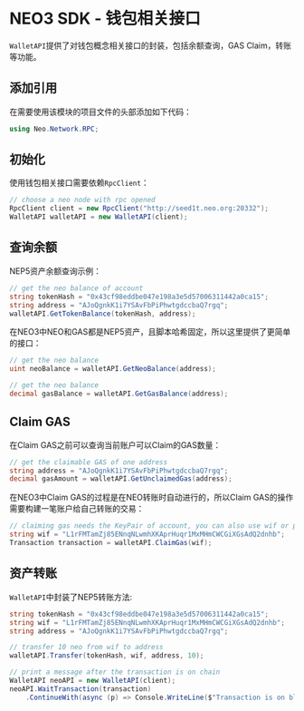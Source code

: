 # NEO3 SDK - 钱包相关接口

```WalletAPI```提供了对钱包概念相关接口的封装，包括余额查询，GAS Claim，转账等功能。

## 添加引用
在需要使用该模块的项目文件的头部添加如下代码：

```c#
using Neo.Network.RPC;
```

## 初始化
使用钱包相关接口需要依赖`RpcClient`：

```c#
// choose a neo node with rpc opened
RpcClient client = new RpcClient("http://seed1t.neo.org:20332");
WalletAPI walletAPI = new WalletAPI(client);
```

## 查询余额

NEP5资产余额查询示例：

```c#
// get the neo balance of account
string tokenHash = "0x43cf98eddbe047e198a3e5d57006311442a0ca15";
string address = "AJoQgnkK1i7YSAvFbPiPhwtgdccbaQ7rgq";
walletAPI.GetTokenBalance(tokenHash, address);
```

在NEO3中NEO和GAS都是NEP5资产，且脚本哈希固定，所以这里提供了更简单的接口：

```c#
// get the neo balance
uint neoBalance = walletAPI.GetNeoBalance(address);

// get the neo balance
decimal gasBalance = walletAPI.GetGasBalance(address);
```

## Claim GAS

在Claim GAS之前可以查询当前账户可以Claim的GAS数量：

```c#
// get the claimable GAS of one address
string address = "AJoQgnkK1i7YSAvFbPiPhwtgdccbaQ7rgq";
decimal gasAmount = walletAPI.GetUnclaimedGas(address);
```

在NEO3中Claim GAS的过程是在NEO转账时自动进行的，所以Claim GAS的操作需要构建一笔账户给自己转账的交易：

```c#
// claiming gas needs the KeyPair of account, you can also use wif or private key hex string
string wif = "L1rFMTamZj85ENnqNLwmhXKAprHuqr1MxMHmCWCGiXGsAdQ2dnhb";
Transaction transaction = walletAPI.ClaimGas(wif);
```

## 资产转账

`WalletAPI`中封装了NEP5转账方法:

```c#
string tokenHash = "0x43cf98eddbe047e198a3e5d57006311442a0ca15";
string wif = "L1rFMTamZj85ENnqNLwmhXKAprHuqr1MxMHmCWCGiXGsAdQ2dnhb";
string address = "AJoQgnkK1i7YSAvFbPiPhwtgdccbaQ7rgq";

// transfer 10 neo from wif to address
walletAPI.Transfer(tokenHash, wif, address, 10);

// print a message after the transaction is on chain
WalletAPI neoAPI = new WalletAPI(client);
neoAPI.WaitTransaction(transaction)
    .ContinueWith(async (p) => Console.WriteLine($"Transaction is on block {(await p).BlockHash}"));
```
